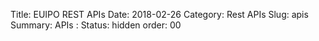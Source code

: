 Title: EUIPO REST APIs
Date: 2018-02-26
Category: Rest APIs
Slug: apis
Summary:  APIs : 
Status: hidden
order: 00





